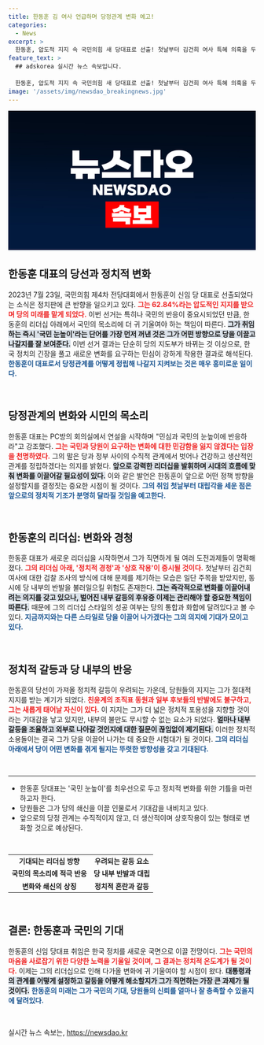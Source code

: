 ```yaml
---
title: 한동훈 김 여사 언급하며 당정관계 변화 예고!
categories:
  - News
excerpt: >
  한동훈, 압도적 지지 속 국민의힘 새 당대표로 선출! 첫날부터 김건희 여사 특혜 의혹을 두고 국민 눈높이를 고려해야라며 정면대립. 변화와 통합을 위한 과제가 기다린다. 클릭해서 더 알아보세요!
feature_text: >
  ## adskorea 실시간 뉴스 속보입니다.

  한동훈, 압도적 지지 속 국민의힘 새 당대표로 선출! 첫날부터 김건희 여사 특혜 의혹을 두고 국민 눈높이를 고려해야라며 정면대립. 변화와 통합을 위한 과제가 기다린다. 클릭해서 더 알아보세요!
image: '/assets/img/newsdao_breakingnews.jpg'
---
```


<p><img src="/assets/img/newsdao_breakingnews.jpg" alt="adskorea 속보" /></p>

<h2 data-ke-size="size26">한동훈 대표의 당선과 정치적 변화</h2>

<p data-ke-size="size16">2023년 7월 23일, 국민의힘 제4차 전당대회에서 한동훈이 신임 당 대표로 선출되었다는 소식은 정치판에 큰 반향을 일으키고 있다. <b><span style="color: #ee2323;">그는 62.84%라는 압도적인 지지를 받으며 당의 미래를 맡게 되었다.</span></b> 이번 선거는 특히나 국민의 반응이 중요시되었던 만큼, 한동훈의 리더십 아래에서 국민의 목소리에 더 귀 기울여야 하는 책임이 따른다. <b><span style="background-color: #21538527;">그가 취임하는 즉시 '국민 눈높이'라는 단어를 가장 먼저 꺼낸 것은 그가 어떤 방향으로 당을 이끌고 나갈지를 잘 보여준다.</span></b> 이번 선거 결과는 단순히 당의 지도부가 바뀌는 것 이상으로, 한국 정치의 긴장을 풀고 새로운 변화를 요구하는 민심이 강하게 작용한 결과로 해석된다. <b><span style="color: #1a5490;">한동훈이 대표로서 당정관계를 어떻게 정립해 나갈지 지켜보는 것은 매우 흥미로운 일이다.</span></b></p>

<p data-ke-size="size16">&nbsp;</p>

<h2 data-ke-size="size26">당정관계의 변화와 시민의 목소리</h2>

<p data-ke-size="size16">한동훈 대표는 PC방의 회의실에서 연설을 시작하며 "민심과 국민의 눈높이에 반응하라"고 강조했다. <b><span style="color: #ee2323;">그는 국민과 당원이 요구하는 변화에 대한 민감함을 잃지 않겠다는 입장을 천명하였다.</span></b> 그의 말은 당과 정부 사이의 수직적 관계에서 벗어나 건강하고 생산적인 관계를 정립하겠다는 의지를 밝혔다. <b><span style="background-color: #21538527;">앞으로 강력한 리더십을 발휘하며 시대의 흐름에 맞춰 변화를 이끌어갈 필요성이 있다.</span></b> 이와 같은 발언은 한동훈이 앞으로 어떤 정책 방향을 설정할지를 결정짓는 중요한 시점이 될 것이다. <b><span style="color: #1a5490;">그의 취임 첫날부터 대립각을 세운 점은 앞으로의 정치적 기조가 분명히 달라질 것임을 예고한다.</span></b></p>

<p data-ke-size="size16">&nbsp;</p>

<h2 data-ke-size="size26">한동훈의 리더십: 변화와 경청</h2>

<p data-ke-size="size16">한동훈 대표가 새로운 리더십을 시작하면서 그가 직면하게 될 여러 도전과제들이 명확해졌다. <b><span style="color: #ee2323;">그의 리더십 아래, '정치적 경청'과 '상호 작용'이 중시될 것이다.</span></b> 첫날부터 김건희 여사에 대한 검찰 조사의 방식에 대해 문제를 제기하는 모습은 일단 주목을 받았지만, 동시에 당 내부의 반발을 불러일으킬 위험도 존재한다. <b><span style="background-color: #21538527;">그는 즉각적으로 변화를 이끌어내려는 의지를 갖고 있으나, 벌어진 내부 갈등의 후유증 이제는 관리해야 할 중요한 책임이 따른다.</span></b> 때문에 그의 리더십 스타일의 성공 여부는 당의 통합과 화합에 달려있다고 볼 수 있다. <b><span style="color: #1a5490;">지금까지와는 다른 스타일로 당을 이끌어 나가겠다는 그의 의지에 기대가 모이고 있다.</span></b></p>

<p data-ke-size="size16">&nbsp;</p>

<h2 data-ke-size="size26">정치적 갈등과 당 내부의 반응</h2>

<p data-ke-size="size16">한동훈의 당선이 가져올 정치적 갈등이 우려되는 가운데, 당원들의 지지는 그가 절대적 지지를 받는 계기가 되었다. <b><span style="color: #ee2323;">친윤계의 조직표 동원과 일부 후보들의 반발에도 불구하고, 그는 새롭게 태어날 자신이 있다.</span></b> 이 지지는 그가 더 넓은 정치적 포용성을 지향할 것이라는 기대감을 낳고 있지만, 내부의 불만도 무시할 수 없는 요소가 되었다. <b><span style="background-color: #21538527;">얼마나 내부 갈등을 조율하고 외부로 나아갈 것인지에 대한 질문이 끊임없이 제기된다.</span></b> 이러한 정치적 소용돌이는 결국 그가 당을 이끌어 나가는 데 중요한 시험대가 될 것이다. <b><span style="color: #1a5490;">그의 리더십 아래에서 당이 어떤 변화를 겪게 될지는 뚜렷한 방향성을 갖고 기대된다.</span></b></p>

<p data-ke-size="size16">&nbsp;</p>

<hr />

<ul>
    <li>한동훈 당대표는 '국민 눈높이'를 최우선으로 두고 정치적 변화를 위한 기틀을 마련하고자 한다.</li>
    <li>당원들은 그가 당의 쇄신을 이끌 인물로서 기대감을 내비치고 있다.</li>
    <li>앞으로의 당정 관계는 수직적이지 않고, 더 생산적이며 상호작용이 있는 형태로 변화할 것으로 예상된다.</li>
</ul>

<p data-ke-size="size16">&nbsp;</p>

<table>
    <tr>
        <td style="text-align: center; height: 17px;"><b>기대되는 리더십 방향</b></td>
        <td style="text-align: center; height: 17px;"><b>우려되는 갈등 요소</b></td>
    </tr>
    <tr>
        <td style="text-align: center; height: 17px;"><b>국민의 목소리에 적극 반응</b></td>
        <td style="text-align: center; height: 17px;"><b>당 내부 반발과 대립</b></td>
    </tr>
    <tr>
        <td style="text-align: center; height: 17px;"><b>변화와 쇄신의 상징</b></td>
        <td style="text-align: center; height: 17px;"><b>정치적 혼란과 갈등</b></td>
    </tr>
</table>

<p data-ke-size="size16">&nbsp;</p>

<h2 data-ke-size="size26">결론: 한동훈과 국민의 기대</h2>

<p data-ke-size="size16">한동훈의 신임 당대표 취임은 한국 정치를 새로운 국면으로 이끌 전망이다. <b><span style="color: #ee2323;">그는 국민의 마음을 사로잡기 위한 다양한 노력을 기울일 것이며, 그 결과는 정치적 온도계가 될 것이다.</span></b> 이제는 그의 리더십으로 인해 다가올 변화에 귀 기울여야 할 시점이 왔다. <b><span style="background-color: #21538527;">대통령과의 관계를 어떻게 설정하고 갈등을 어떻게 해소할지가 그가 직면하는 가장 큰 과제가 될 것이다.</span></b> <b><span style="color: #1a5490;">한동훈의 미래는 그가 국민의 기대, 당원들의 신뢰를 얼마나 잘 충족할 수 있을지에 달려있다. </span></b></p>

<p data-ke-size="size16">&nbsp;</p>
실시간 뉴스 속보는, <a href="https://newsdao.kr" rel="dofollow">https://newsdao.kr</a>


